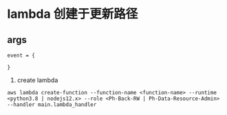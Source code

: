 # lambda 创建于更新路径

## args

```
event = {

}
```

1. create lambda

```
aws lambda create-function --function-name <function-name> --runtime <python3.8 | nodejs12.x> --role <Ph-Back-RW | Ph-Data-Resource-Admin> --handler main.lambda_handler
```

